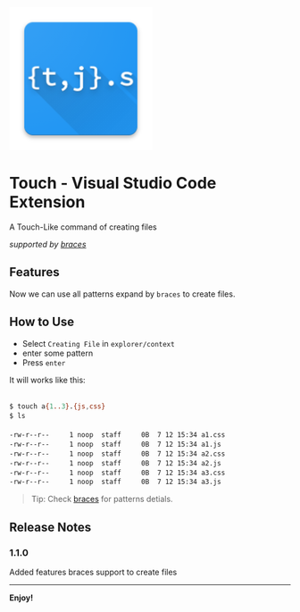 ![img](images/Logo.png)

# Touch - Visual Studio Code Extension

A Touch-Like command of creating files

_supported by [braces](https://github.com/micromatch/braces)_

## Features

Now we can use all patterns expand by `braces` to create files.

## How to Use

- Select `Creating File` in `explorer/context`
- enter some pattern
- Press `enter`

It will works like this:

```sh

$ touch a{1..3}.{js,css}
$ ls

-rw-r--r--     1 noop  staff     0B  7 12 15:34 a1.css
-rw-r--r--     1 noop  staff     0B  7 12 15:34 a1.js
-rw-r--r--     1 noop  staff     0B  7 12 15:34 a2.css
-rw-r--r--     1 noop  staff     0B  7 12 15:34 a2.js
-rw-r--r--     1 noop  staff     0B  7 12 15:34 a3.css
-rw-r--r--     1 noop  staff     0B  7 12 15:34 a3.js
```

> Tip: Check [braces](https://github.com/micromatch/braces) for patterns detials.

## Release Notes

### 1.1.0

Added features braces support to create files

---

**Enjoy!**
